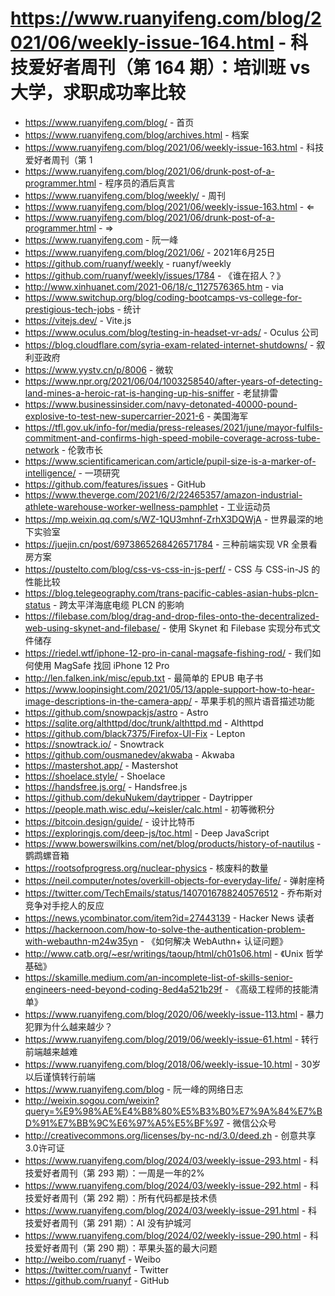 # https://www.ruanyifeng.com/blog/2021/06/weekly-issue-164.html - 科技爱好者周刊（第 164 期）：培训班 vs 大学，求职成功率比较

- https://www.ruanyifeng.com/blog/ - 首页
- https://www.ruanyifeng.com/blog/archives.html - 档案
- https://www.ruanyifeng.com/blog/2021/06/weekly-issue-163.html - 科技爱好者周刊（第 1
- https://www.ruanyifeng.com/blog/2021/06/drunk-post-of-a-programmer.html - 程序员的酒后真言
- https://www.ruanyifeng.com/blog/weekly/ - 周刊
- https://www.ruanyifeng.com/blog/2021/06/weekly-issue-163.html - ⇐
- https://www.ruanyifeng.com/blog/2021/06/drunk-post-of-a-programmer.html - ⇒
- https://www.ruanyifeng.com - 阮一峰
- https://www.ruanyifeng.com/blog/2021/06/ - 2021年6月25日
- https://github.com/ruanyf/weekly - ruanyf/weekly
- https://github.com/ruanyf/weekly/issues/1784 - 《谁在招人？》
- http://www.xinhuanet.com/2021-06/18/c_1127576365.htm - via
- https://www.switchup.org/blog/coding-bootcamps-vs-college-for-prestigious-tech-jobs - 统计
- https://vitejs.dev/ - Vite.js
- https://www.oculus.com/blog/testing-in-headset-vr-ads/ - Oculus 公司
- https://blog.cloudflare.com/syria-exam-related-internet-shutdowns/ - 叙利亚政府
- https://www.yystv.cn/p/8006 - 微软
- https://www.npr.org/2021/06/04/1003258540/after-years-of-detecting-land-mines-a-heroic-rat-is-hanging-up-his-sniffer - 老鼠排雷
- https://www.businessinsider.com/navy-detonated-40000-pound-explosive-to-test-new-supercarrier-2021-6 - 美国海军
- https://tfl.gov.uk/info-for/media/press-releases/2021/june/mayor-fulfils-commitment-and-confirms-high-speed-mobile-coverage-across-tube-network - 伦敦市长
- https://www.scientificamerican.com/article/pupil-size-is-a-marker-of-intelligence/ - 一项研究
- https://github.com/features/issues - GitHub
- https://www.theverge.com/2021/6/2/22465357/amazon-industrial-athlete-warehouse-worker-wellness-pamphlet - 工业运动员
- https://mp.weixin.qq.com/s/WZ-1QU3mhnf-ZrhX3DQWjA - 世界最深的地下实验室
- https://juejin.cn/post/6973865268426571784 - 三种前端实现 VR 全景看房方案
- https://pustelto.com/blog/css-vs-css-in-js-perf/ - CSS 与 CSS-in-JS 的性能比较
- https://blog.telegeography.com/trans-pacific-cables-asian-hubs-plcn-status - 跨太平洋海底电缆 PLCN 的影响
- https://filebase.com/blog/drag-and-drop-files-onto-the-decentralized-web-using-skynet-and-filebase/ - 使用 Skynet 和 Filebase 实现分布式文件储存
- https://riedel.wtf/iphone-12-pro-in-canal-magsafe-fishing-rod/ - 我们如何使用 MagSafe 找回 iPhone 12 Pro
- http://len.falken.ink/misc/epub.txt - 最简单的 EPUB 电子书
- https://www.loopinsight.com/2021/05/13/apple-support-how-to-hear-image-descriptions-in-the-camera-app/ - 苹果手机的照片语音描述功能
- https://github.com/snowpackjs/astro - Astro
- https://sqlite.org/althttpd/doc/trunk/althttpd.md - Althttpd
- https://github.com/black7375/Firefox-UI-Fix - Lepton
- https://snowtrack.io/ - Snowtrack
- https://github.com/ousmanedev/akwaba - Akwaba
- https://mastershot.app/ - Mastershot
- https://shoelace.style/ - Shoelace
- https://handsfree.js.org/ - Handsfree.js
- https://github.com/dekuNukem/daytripper - Daytripper
- https://people.math.wisc.edu/~keisler/calc.html - 初等微积分
- https://bitcoin.design/guide/ - 设计比特币
- https://exploringjs.com/deep-js/toc.html - Deep JavaScript
- https://www.bowerswilkins.com/net/blog/products/history-of-nautilus - 鹦鹉螺音箱
- https://rootsofprogress.org/nuclear-physics - 核废料的数量
- https://neil.computer/notes/overkill-objects-for-everyday-life/ - 弹射座椅
- https://twitter.com/TechEmails/status/1407016788240576512 - 乔布斯对竞争对手挖人的反应
- https://news.ycombinator.com/item?id=27443139 - Hacker News 读者
- https://hackernoon.com/how-to-solve-the-authentication-problem-with-webauthn-m24w35yn - 《如何解决 WebAuthn+ 认证问题》
- http://www.catb.org/~esr/writings/taoup/html/ch01s06.html - 《Unix 哲学基础》
- https://skamille.medium.com/an-incomplete-list-of-skills-senior-engineers-need-beyond-coding-8ed4a521b29f - 《高级工程师的技能清单》
- https://www.ruanyifeng.com/blog/2020/06/weekly-issue-113.html - 暴力犯罪为什么越来越少？
- https://www.ruanyifeng.com/blog/2019/06/weekly-issue-61.html - 转行前端越来越难
- https://www.ruanyifeng.com/blog/2018/06/weekly-issue-10.html - 30岁以后谨慎转行前端
- https://www.ruanyifeng.com/blog - 阮一峰的网络日志
- http://weixin.sogou.com/weixin?query=%E9%98%AE%E4%B8%80%E5%B3%B0%E7%9A%84%E7%BD%91%E7%BB%9C%E6%97%A5%E5%BF%97 - 微信公众号
- http://creativecommons.org/licenses/by-nc-nd/3.0/deed.zh - 创意共享3.0许可证
- https://www.ruanyifeng.com/blog/2024/03/weekly-issue-293.html - 科技爱好者周刊（第 293 期）：一周是一年的2%
- https://www.ruanyifeng.com/blog/2024/03/weekly-issue-292.html - 科技爱好者周刊（第 292 期）：所有代码都是技术债
- https://www.ruanyifeng.com/blog/2024/03/weekly-issue-291.html - 科技爱好者周刊（第 291 期）：AI 没有护城河
- https://www.ruanyifeng.com/blog/2024/02/weekly-issue-290.html - 科技爱好者周刊（第 290 期）：苹果头盔的最大问题
- http://weibo.com/ruanyf - Weibo
- https://twitter.com/ruanyf - Twitter
- https://github.com/ruanyf - GitHub